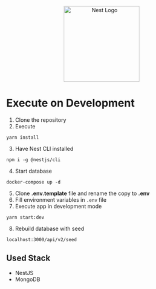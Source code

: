 <p align="center">
  <a href="http://nestjs.com/" target="blank"><img src="https://nestjs.com/img/logo-small.svg" width="200" alt="Nest Logo" /></a>
</p>

# Execute on Development
1. Clone the repository
2. Execute
```
yarn install
```
3. Have Nest CLI installed
```
npm i -g @nestjs/cli
```
4. Start database
```
docker-compose up -d
```
5. Clone __.env.template__ file and rename the copy to __.env__
6. Fill environment variables in ```.env``` file
7. Execute app in development mode
```
yarn start:dev
```
8. Rebuild database with seed
```
localhost:3000/api/v2/seed
```

## Used Stack
* NestJS
* MongoDB